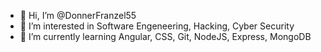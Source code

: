 - 👋 Hi, I’m @DonnerFranzel55
- 👀 I’m interested in Software Engeneering, Hacking, Cyber Security
- 🌱 I’m currently learning Angular, CSS, Git, NodeJS, Express, MongoDB